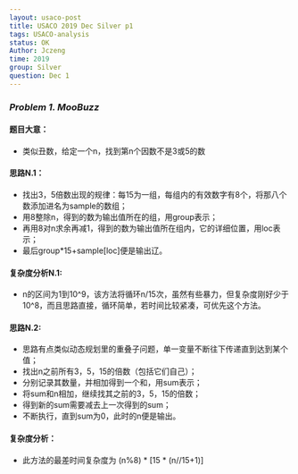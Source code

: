 ```yaml
---
layout: usaco-post
title: USACO 2019 Dec Silver p1
tags: USACO-analysis
status: OK
Author: Jczeng
time: 2019
group: Silver
question: Dec 1
---
```

### *Problem 1. MooBuzz*

#### 题目大意：

* 类似丑数，给定一个n，找到第n个因数不是3或5的数

#### 思路N.1：

* 找出3，5倍数出现的规律：每15为一组，每组内的有效数字有8个，将那八个数添加进名为sample的数组；
* 用8整除n，得到的数为输出值所在的组，用group表示；
* 再用8对n求余再减1，得到的数为输出值所在组内，它的详细位置，用loc表示；
* 最后group*15+sample[loc]便是输出辽。

#### 复杂度分析N.1:

* n的区间为1到10^9，该方法将循环n/15次，虽然有些暴力，但复杂度刚好少于10^8，而且思路直接，循环简单，若时间比较紧凑，可优先这个方法。

#### 思路N.2:

* 思路有点类似动态规划里的重叠子问题，单一变量不断往下传递直到达到某个值；
* 找出n之前所有3，5，15的倍数（包括它们自己）；
* 分别记录其数量，并相加得到一个和，用sum表示；
* 将sum和n相加，继续找其之前的3，5，15的倍数；
* 得到新的sum需要减去上一次得到的sum；
* 不断执行，直到sum为0，此时的n便是输出。

#### 复杂度分析：

* 此方法的最差时间复杂度为 (n%8) * [15 * (n//15+1)]